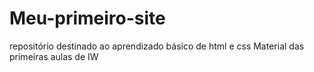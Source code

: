# Meu-primeiro-site
repositório destinado ao aprendizado básico de html e css
Material das primeiras aulas de IW
